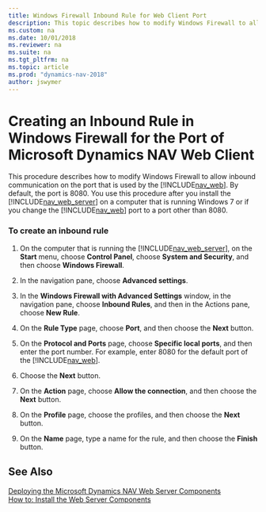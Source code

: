 ```yaml
---
title: Windows Firewall Inbound Rule for Web Client Port
description: This topic describes how to modify Windows Firewall to allow inbound communication on the port that is used by the Web Client. 
ms.custom: na
ms.date: 10/01/2018
ms.reviewer: na
ms.suite: na
ms.tgt_pltfrm: na
ms.topic: article
ms.prod: "dynamics-nav-2018"
author: jswymer
---
```

# Creating an Inbound Rule in Windows Firewall for the Port of Microsoft Dynamics NAV Web Client
This procedure describes how to modify Windows Firewall to allow inbound communication on the port that is used by the [!INCLUDE[nav_web](includes/nav_web_md.md)]. By default, the port is 8080. You use this procedure after you install the [!INCLUDE[nav_web_server](includes/nav_web_server_md.md)] on a computer that is running Windows 7 or if you change the [!INCLUDE[nav_web](includes/nav_web_md.md)] port to a port other than 8080.  
  
### To create an inbound rule  
  
1.  On the computer that is running the [!INCLUDE[nav_web_server](includes/nav_web_server_md.md)], on the **Start** menu, choose **Control Panel**, choose **System and Security**, and then choose **Windows Firewall**.  
  
2.  In the navigation pane, choose **Advanced settings**.  
  
3.  In the **Windows Firewall with Advanced Settings** window, in the navigation pane, choose **Inbound Rules**, and then in the Actions pane, choose **New Rule**.  
  
4.  On the **Rule Type** page, choose **Port**, and then choose the **Next** button.  
  
5.  On the **Protocol and Ports** page, choose **Specific local ports**, and then enter the port number. For example, enter 8080 for the default port of the [!INCLUDE[nav_web](includes/nav_web_md.md)].  
  
6.  Choose the **Next** button.  
  
7.  On the **Action** page, choose **Allow the connection**, and then choose the **Next** button.  
  
8.  On the **Profile** page, choose the profiles, and then choose the **Next** button.  
  
9. On the **Name** page, type a name for the rule, and then choose the **Finish** button.  
  
## See Also  
 [Deploying the Microsoft Dynamics NAV Web Server Components](Deploying-the-Microsoft-Dynamics-NAV-Web-Server-Components.md)   
 [How to: Install the Web Server Components](How-to--Install-the-Web-Server-Components.md)